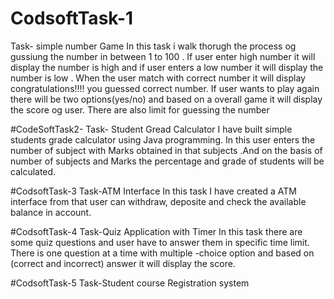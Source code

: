 # CodsoftTask-1
Task- simple number Game 
In this task i walk thorugh the process og gussiung the number in between 1 to 100 . If user enter high number it will display the number is high and if user enters a low number it will display the number is low . When the user match with correct number it will display congratulations!!!! you guessed correct number. If user wants to play again there will be two options(yes/no) and based on a overall game it will display the score og user. There are also limit for guessing the number

#CodeSoftTask2-
Task- Student Gread Calculator
 I have built simple students grade calculator using Java programming. In this user enters the number of subject with Marks obtained in that subjects .And on the basis of number of subjects and Marks the percentage and grade of students will be calculated.

#CodsoftTask-3
Task-ATM Interface
In this task I have created a ATM interface from that user can withdraw, deposite and check the available balance in account.

#CodsoftTask-4
Task-Quiz Application with Timer
In this task there are some quiz questions and user have to answer them in specific time limit. There is one question at a time with multiple -choice option and based on (correct and incorrect) answer it will display the score.

#CodsoftTask-5
Task-Student course Registration system




 
